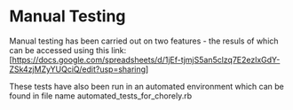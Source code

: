 # Manual Testing

Manual testing has been carried out on two features - the resuls of which can be accessed using this link: [https://docs.google.com/spreadsheets/d/1jEf-tjmjS5an5clzq7E2ezlxGdY-ZSk4zjMZyYUQciQ/edit?usp=sharing]

These tests have also been run in an automated environment which can be found in file name automated_tests_for_chorely.rb
